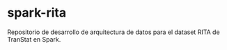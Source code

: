 # spark-rita
Repositorio de desarrollo de arquitectura de datos para el dataset RITA de TranStat en Spark.
